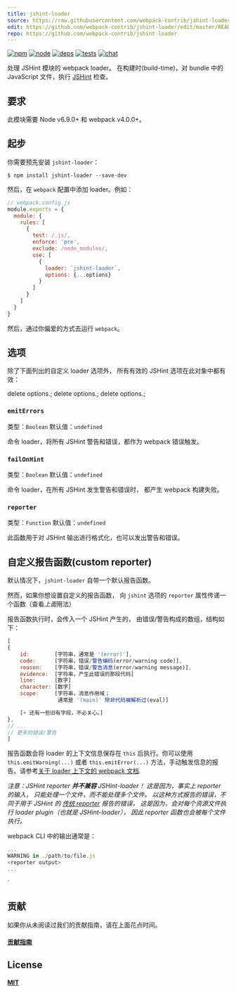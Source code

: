 ```yaml
---
title: jshint-loader
source: https://raw.githubusercontent.com/webpack-contrib/jshint-loader/master/README.md
edit: https://github.com/webpack-contrib/jshint-loader/edit/master/README.md
repo: https://github.com/webpack-contrib/jshint-loader
---
```



[![npm][npm]][npm-url]
[![node][node]][node-url]
[![deps][deps]][deps-url]
[![tests][tests]][tests-url]
[![chat][chat]][chat-url]



处理 JSHint 模块的 webpack loader。
在构建时(build-time)，对 bundle 中的 JavaScript 文件，执行 [JSHint](http://jshint.com/) 检查。

## 要求

此模块需要 Node v6.9.0+ 和 webpack v4.0.0+。

## 起步

你需要预先安装 `jshint-loader`：

```console
$ npm install jshint-loader --save-dev
```

然后，在 `webpack` 配置中添加 loader。例如：

```js
// webpack.config.js
module.exports = {
  module: {
    rules: [
      {
        test: /.js/,
        enforce: 'pre',
        exclude: /node_modules/,
        use: [
          {
            loader: `jshint-loader`,
            options: {...options}
          }
        ]
      }
    ]
  }
}
```


然后，通过你偏爱的方式去运行 `webpack`。

## 选项

除了下面列出的自定义 loader 选项外，
所有有效的 JSHint 选项在此对象中都有效：

delete options.;
delete options.;
delete options.;

### `emitErrors`

类型：`Boolean`
默认值：`undefined`

命令 loader，将所有 JSHint 警告和错误，都作为 webpack 错误触发。

### `failOnHint`

类型：`Boolean`
默认值：`undefined`

命令 loader，在所有 JSHint 发生警告和错误时，
都产生 webpack 构建失败。

### `reporter`

类型：`Function`
默认值：`undefined`

此函数用于对 JSHint 输出进行格式化，也可以发出警告和错误。

## 自定义报告函数(custom reporter)

默认情况下，`jshint-loader` 自带一个默认报告函数。

然而，如果你想设置自定义的报告函数，
向 `jshint` 选项的 `reporter` 属性传递一个函数（查看*上面*用法）

报告函数执行时，会传入一个 JSHint 产生的，
由错误/警告构成的数组，结构如下：
```js
[
{
    id:        [字符串，通常是 '(error)'],
    code:      [字符串，错误/警告编码(error/warning code)],
    reason:    [字符串，错误/警告消息(error/warning message)],
    evidence:  [字符串，产生此错误的那段代码]
    line:      [数字]
    character: [数字]
    scope:     [字符串，消息作用域；
                通常是 '(main)' 除非代码被解析过(eval)]

    [+ 还有一些旧有字段，不必关心。]
},
// ...
// 更多的错误/警告
]
```

报告函数会将 loader 的上下文信息保存在 `this` 后执行。你可以使用 `this.emitWarning(...)` 或者 `this.emitError(...)` 方法，手动触发信息的报告。请参考[关于 loader 上下文的 webpack 文档](https://webpack.docschina.org/api/loaders/#the-loader-context).

_注意：JSHint reporter **并不兼容** JSHint-loader！
这是因为，事实上 reporter 的输入，
只能处理一个文件，而不能处理多个文件。
以这种方式报告的错误，不同于用于 JSHint 的 [传统 reporter](http://www.jshint.com/docs/reporters/) 报告的错误，
这是因为，会对每个资源文件执行 loader plugin（也就是 JSHint-loader），
因此 reporter 函数也会被每个文件执行。_

webpack CLI 中的输出通常是：
```js
...
WARNING in ./path/to/file.js
<reporter output>
...
```
`

## 贡献

如果你从未阅读过我们的贡献指南，请在上面花点时间。

#### [贡献指南](https://raw.githubusercontent.com/webpack-contrib/jshint-loader/master/.github/CONTRIBUTING)

## License

#### [MIT](https://raw.githubusercontent.com/webpack-contrib/jshint-loader/master/LICENSE)

[npm]: https://img.shields.io/npm/v/jshint-loader.svg
[npm-url]: https://npmjs.com/package/jshint-loader

[node]: https://img.shields.io/node/v/jshint-loader.svg
[node-url]: https://nodejs.org

[deps]: https://david-dm.org/webpack-contrib/jshint-loader.svg
[deps-url]: https://david-dm.org/webpack-contrib/jshint-loader

[tests]: 	https://img.shields.io/circleci/project/github/webpack-contrib/jshint-loader.svg
[tests-url]: https://circleci.com/gh/webpack-contrib/jshint-loader

[cover]: https://codecov.io/gh/webpack-contrib/jshint-loader/branch/master/graph/badge.svg
[cover-url]: https://codecov.io/gh/webpack-contrib/jshint-loader

[chat]: https://img.shields.io/badge/gitter-webpack%2Fwebpack-brightgreen.svg
[chat-url]: https://gitter.im/webpack/webpack
